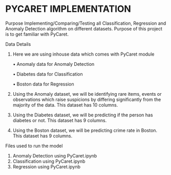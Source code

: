 # PYCARET IMPLEMENTATION

Purpose
Implementing/Comparing/Testing all Classification, Regression and Anomaly Detection algorithm on different datasets. Purpose of this project is to get familiar with PyCaret.

Data Details
1)	Here we are using inhouse data which comes with PyCaret module

	•	Anomaly data for Anomaly Detection

	•	Diabetes data for Classification

	•	Boston data for Regression

2)	Using the Anomaly dataset, we will be identifying rare items, events or observations which raise suspicions by differing significantly from the majority of the data. This dataset has 10 columns.
3)	Using the Diabetes dataset, we will be predicting if the person has diabetes or not. This dataset has 9 columns.
4)	Using the Boston dataset, we will be predicting crime rate in Boston. This dataset has 9 columns.

Files used to run the model
1)	Anomaly Detection using PyCaret.ipynb
2)	Classification using PyCaret.ipynb
3)	Regression using PyCaret.ipynb

 
					
 
